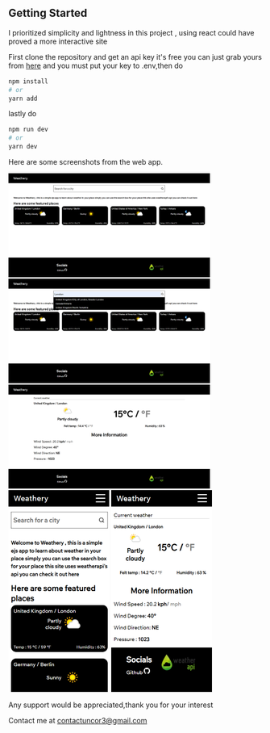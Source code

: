 ## Getting Started


I prioritized simplicity and lightness in this project , using react could have proved a more interactive site 

First clone the repository and get an api key it's free you can just grab yours from [here](https://www.weatherapi.com/) and you must put your key to .env,then do 


```bash
npm install
# or
yarn add
```

lastly do

```bash
npm run dev
# or
yarn dev
```


Here are some screenshots from the web app.



<div>
<img src="public/img/ss_1.png" alt="Image Description" width="400">
<img src="public/img/ss_2.png" alt="Image Description" width="400">
<img src="public/img/ss_3.png" alt="Image Description" width="400">

</div>

<div>
<img src="public/img/ss_4.png" alt="Image Description" height="400" width="200">
<img src="public/img/ss_5.png" alt="Image Description" height="400" width="200" >
</div>

Any support would be appreciated,thank you for your interest 

Contact me at contactuncor3@gmail.com
